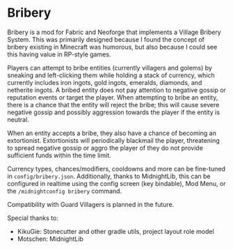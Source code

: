 # Bribery

Bribery is a mod for Fabric and Neoforge that implements a Village Bribery System. This was primarily 
designed because I found the concept of bribery existing in Minecraft was humorous, but also because I 
could see this having value in RP-style games.

Players can attempt to bribe entities (currently villagers and golems) by sneaking and left-clicking
them while holding a stack of currency, which currently includes iron ingots, gold ingots, emeralds, 
diamonds, and netherite ingots. A bribed entity does not pay attention to negative gossip or reputation 
events or target the player. When attempting to bribe an entity, there is a chance that the entity will 
reject the bribe; this will cause severe negative gossip and possibly aggression towards the player if 
the entity is neutral.

When an entity accepts a bribe, they also have a chance of becoming an extortionist. Extortionists will 
periodically blackmail the player, threatening to spread negative gossip or aggro the player of they do
not provide sufficient funds within the time limit.

Currency types, chances/modifiers, cooldowns and more can be fine-tuned in `config/bribery.json`.
Additionally, thanks to MidnightLib, this can be configured in realtime using the config screen 
(key bindable), Mod Menu, or the `/midnightconfig bribery` command.

Compatibility with Guard Villagers is planned in the future.

Special thanks to:
- KikuGie: Stonecutter and other gradle utils, project layout role model
- Motschen: MidnightLib
